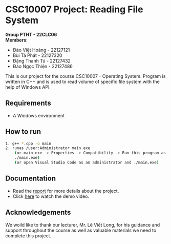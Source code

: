 # CSC10007 Project: Reading File System

**Group PTHT - 22CLC06**  
**Members:**

- Đào Việt Hoàng - 22127121
- Bùi Tá Phát - 22127320
- Đặng Thanh Tú - 22127432
- Đào Ngọc Thiện - 22127486

This is our project for the course CSC10007 - Operating System. Program is written in C++ and is used to read volume of specific file system with the help of Windows API.

## Requirements

- A Windows environment

## How to run
```bash
1. g++ *.cpp -o main
2. runas /user:Administrator main.exe
    (or main.exe -> Properties -> Compatibility -> Run this program as an administrator
    ./main.exe)
    (or open Visual Studio Code as an administrator and ./main.exe)
```

## Documentation

- Read the [report](./Report.pdf) for more details about the project.
- Click [here](https://youtu.be/EyP39YcvNA4) to watch the demo video.

## Acknowledgements

We woild like to thank our lecturer, Mr. Lê Viết Long, for his guidance and support throughout the course as well as valuable materials we need to complete this project.